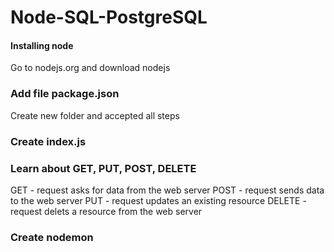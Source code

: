 # Node-SQL-PostgreSQL

#### Installing node
Go to nodejs.org and download nodejs

### Add file package.json
Create new folder and accepted all steps

### Create index.js

### Learn about GET, PUT, POST, DELETE
GET - request asks for data from the web server
POST - request sends data to the web server
PUT - request updates an existing resource
DELETE - request delets a resource from the web server

### Create nodemon